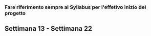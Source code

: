 ### Fare riferimento sempre al Syllabus per l'effetivo inizio del progetto
## Settimana 13 - Settimana 22

